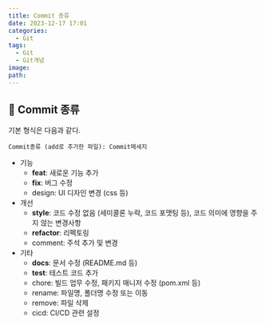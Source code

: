 ```yaml
---
title: Commit 종류
date: 2023-12-17 17:01
categories:
  - Git
tags:
  - Git
  - Git개념
image: 
path:
---
```


## 🌈 Commit 종류
기본 형식은 다음과 같다.
```shell
Commit종류 (add로 추가한 파일): Commit메세지
```


- 기능 
    - **feat**: 새로운 기능 추가
    - **fix**: 버그 수정
    - design: UI 디자인 변경 (css 등)
- 개선
    - **style**: 코드 수정 없음 (세미콜론 누락, 코드 포맷팅 등), 코드 의미에 영향을 주지 않는 변경사항
    - **refactor**: 리펙토링
    - comment: 주석 추가 및 변경
- 기타
    - **docs**: 문서 수정 (README.md 등)
    - **test**: 테스트 코드 추가
    - chore: 빌드 업무 수정, 패키지 매니저 수정 (pom.xml 등)
    - rename: 파일명, 폴더명 수정 또는 이동
    - remove: 파일 삭제
    - cicd: CI/CD 관련 설정